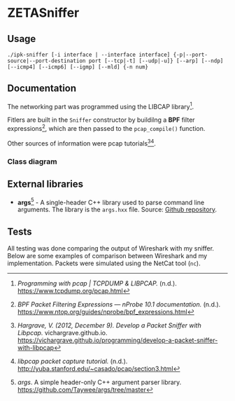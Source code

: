 # ZETASniffer

## Usage

`./ipk-sniffer [-i interface | --interface interface] {-p|--port-source|--port-destination port [--tcp|-t] [--udp|-u]} [--arp] [--ndp] [--icmp4] [--icmp6] [--igmp] [--mld] {-n num}`

## Documentation
The networking part was programmed using the LIBCAP library[^3]. 

Fitlers are built in the `Sniffer` constructor by buildilng a **BPF** filter expressions[^2], which are then passed to the `pcap_compile()` function.

Other sources of information were pcap tutorials[^1][^4].

### Class diagram

## External libraries

- **args**[^5] - A single-header C++ library used to parse command line arguments. The library is the `args.hxx` file. Source: [Github repository](https://github.com/Taywee/args).

## Tests
All testing was done comparing the output of Wireshark with my sniffer. Below are some examples of comparison between Wireshark and my implementation.
Packets were simulated using the NetCat tool (`nc`).


<!--- Resources --->
[^1]: *Hargrave, V. (2012, December 9). Develop a Packet Sniffer with Libpcap.* vichargrave.github.io. https://vichargrave.github.io/programming/develop-a-packet-sniffer-with-libpcap
[^2]: *BPF Packet Filtering Expressions — nProbe 10.1 documentation.* (n.d.). https://www.ntop.org/guides/nprobe/bpf_expressions.html
[^3]: *Programming with pcap | TCPDUMP & LIBPCAP.* (n.d.). https://www.tcpdump.org/pcap.html
[^4]: *libpcap packet capture tutorial.* (n.d.). http://yuba.stanford.edu/~casado/pcap/section3.html
[^5]: *args*. A simple header-only C++ argument parser library. https://github.com/Taywee/args/tree/master
